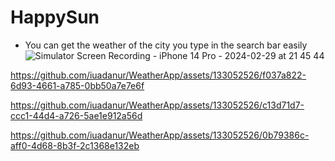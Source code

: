 # HappySun
* You can get the weather of the city you type in the search bar easily
![Simulator Screen Recording - iPhone 14 Pro - 2024-02-29 at 21 45 44](https://github.com/iuadanur/WeatherApp/assets/133052526/02a741e5-ab95-4d61-a80d-8c6ca5b8051e)

https://github.com/iuadanur/WeatherApp/assets/133052526/f037a822-6d93-4661-a785-0bb50a7e7e6f

https://github.com/iuadanur/WeatherApp/assets/133052526/c13d71d7-ccc1-44d4-a726-5ae1e912a56d

https://github.com/iuadanur/WeatherApp/assets/133052526/0b79386c-aff0-4d68-8b3f-2c1368e132eb

